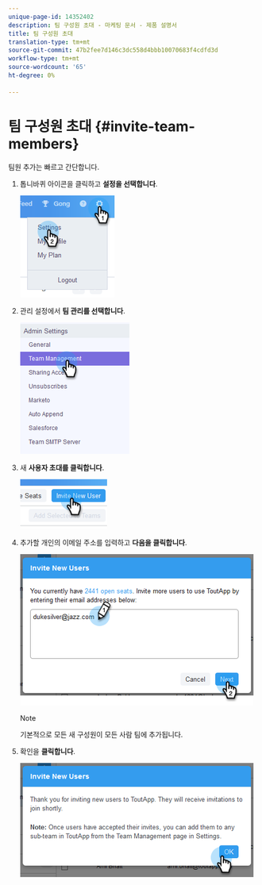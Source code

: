 ```yaml
---
unique-page-id: 14352402
description: 팀 구성원 초대 - 마케팅 문서 - 제품 설명서
title: 팀 구성원 초대
translation-type: tm+mt
source-git-commit: 47b2fee7d146c3dc558d4bbb10070683f4cdfd3d
workflow-type: tm+mt
source-wordcount: '65'
ht-degree: 0%

---
```



# 팀 구성원 초대 {#invite-team-members}

팀원 추가는 빠르고 간단합니다.

1. 톱니바퀴 아이콘을 클릭하고 **설정을 선택합니다**.

   ![](assets/one.png)

1. 관리 설정에서 **팀 관리를 선택합니다**.

   ![](assets/two.png)

1. 새 **사용자 초대를 클릭합니다**.

   ![](assets/three.png)

1. 추가할 개인의 이메일 주소를 입력하고 **다음을 클릭합니다**.

   ![](assets/four.png)

   >[!NOTE]
   >
   >기본적으로 모든 새 구성원이 모든 사람 팀에 추가됩니다.

1. 확인을 **클릭합니다**.

   ![](assets/five.png)

